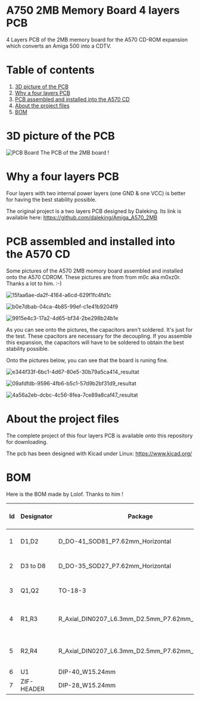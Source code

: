 # A750 2MB Memory Board 4 layers PCB
4 Layers PCB of the 2MB memory board for the A570 CD-ROM expansion which converts an Amiga 500 into a CDTV.

# Table of contents
1. [3D picture of the PCB](#3D-View)
2. [Why a four layers PCB](#Why)
3. [PCB assembled and installed into the A570 CD](#Pictures)
4. [About the project files](#About-the-project-files)
6. [BOM](#BOM)


# 3D picture of the PCB <a name="3D-View"></a>

![PCB Board](https://user-images.githubusercontent.com/80821708/143296017-c496af39-76a1-4e35-8a8e-abc80ebff179.png)
The PCB of the 2MB board !

# Why a four layers PCB <a name="Why"></a>
Four layers with two internal power layers (one GND & one VCC) is better for having the best stability possible.

The original project is a two layers PCB designed by Daleking. Its link is available here:
https://github.com/daleking/Amiga_A570_2MB

# PCB assembled and installed into the A570 CD <a name="Pictures"></a>
Some pictures of the A570 2MB momory board assembled and installed onto the A570 CDROM.
These pictures are from from m0c aka m0xz0r. Thanks a lot to him. :-)

![15faa6ae-da2f-4164-a6cd-629f1fc4fd1c](https://user-images.githubusercontent.com/80821708/144842788-84bfdbd2-ab74-42bf-ad99-5dc1440e5b1c.jpg)

![b0e7dbab-04ca-4b85-99ef-c1e41b9204f9](https://user-images.githubusercontent.com/80821708/144842804-5cb29aba-1196-4da6-b4dc-c791981640f1.jpg)

![9915e4c3-17a2-4d65-bf34-2be298b24b1e](https://user-images.githubusercontent.com/80821708/144842822-8e6b936b-0593-4f97-9a1e-8dd36ebe716b.jpg)

As you can see onto the pictures, the capacitors aren't soldered. It's just for the test. These cpacitors are necessary for the decoupling.
If you assemble this expansion, the capacitors will have to be soldered to obtain the best stability possible.

Onto the pictures below, you can see that the board is runing fine.

![e344f33f-6bc1-4d67-80e5-30b79a5ca414_resultat](https://user-images.githubusercontent.com/80821708/144845169-d863cc11-b604-4ac4-9f58-cd29576e6098.jpg)

![09afdfdb-9596-4fb6-b5c1-57d9b2bf31d9_resultat](https://user-images.githubusercontent.com/80821708/144845212-6089620d-be7b-4f04-91cf-b438df2819f3.jpg)

![4a56a2eb-dcbc-4c56-8fea-7ce89a8caf47_resultat](https://user-images.githubusercontent.com/80821708/144845224-fdd5442d-cdc6-4ffe-b444-3d7a3825a4cd.jpg)

# About the project files <a name="About-the-project-files"></a>

The complete project of this four layers PCB is available onto this repository for downloading.

The pcb has been designed with Kicad under Linux: https://www.kicad.org/

# BOM <a name="BOM"></a>
Here is the BOM made by Lolof. Thanks to him !

|Id	|Designator	|Package	|Quantity	|Designation	|Reichelt part number	|Link  |
|---|---|---|---|---|---|---|
|1	|D1,D2      |	D_DO-41_SOD81_P7.62mm_Horizontal	|2	|UF10-005	|UF 4003	|https://www.reichelt.de/de/fr/diode-de-redressement-ultrarapide-do41-200-v-1-a-uf-4003-p42034.html |
|2	|D3 to D8   |	D_DO-35_SOD27_P7.62mm_Horizontal	|6	|1N4150	|1N 4148	|https://www.reichelt.de/de/fr/diode-de-commutation-100-v-150-ma-do-35-1n-4148-p1730.html |
|3	|Q1,Q2	    |TO-18-3	|2	|2N2222A	|2N 2222A	|https://www.reichelt.de/de/fr/transistor-npn-to-18-40-v-0-8-a-0-5-w-2n-2222a-p1968.html |
|4	|R1,R3	    |R_Axial_DIN0207_L6.3mm_D2.5mm_P7.62mm_Horizontal	|2	|1K	METALL |1,00K	|https://www.reichelt.de/de/fr/r-sistance-film-m-tallique-de-1-00-kohms-metall-1-00k-p11403.html?r=1 |
|5	|R2,R4	    |R_Axial_DIN0207_L6.3mm_D2.5mm_P7.62mm_Horizontal	|2	|3K3	METALL |3,30K	|https://www.reichelt.de/de/fr/r-sistance-film-m-tallique-de-3-30-kohms-metall-3-30k-p11693.html?&trstct=pos_0&nbc=1 |
|6	|U1 |DIP-40_W15.24mm	|1	|ZIF HEADER| |  |
|7	|ZIF-HEADER	|DIP-28_W15.24mm	|1	|ZIF|	|  |
